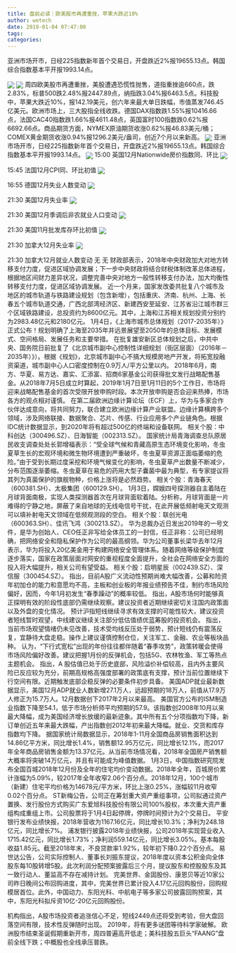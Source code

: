 ```yaml
---
title: 盘前必读｜欧美股市再遭重挫，苹果大跌近10%
author: wetech
date: 2019-01-04 07:47:00
tags: 
categories: 
---
```

亚洲市场开市，日经225指数新年首个交易日，开盘跌近2%报19655.13点。韩国综合指数基本平开报1993.14点。
<!-- more -->
<img align="center" border="0" src="https://imgcdn.yicai.com/uppics/images/2018/11/5795dce2c13c12cd19ef68151420a6d2.jpg" />
<img align="center" border="0" src="https://imgcdn.yicai.com/uppics/images/2019/01/5c06afa741ad1cb031c4040745c1c88f.jpg" />
周四欧美股市再遭重挫，美股遭遇恐慌性抛售，道指重挫逾660点，跌2.83%，标普500跌2.48%报2447.89点，纳指跌3.04%报6463.5点。科技股中，苹果大跌近10%，报142.19美元，创六年来最大单日跌幅，市值蒸发746.45亿美元。欧洲市场上，三大股指全线收跌。德国DAX指数跌1.55%报10416.66点，法国CAC40指数跌1.66%报4611.48点，英国富时100指数跌0.62%报6692.66点。商品期货方面，NYMEX原油期货收涨0.62%报46.83美元/桶；COMEX黄金期货收涨0.94%报1296.2美元/盎司，创近7个月以来新高。
<img align="center" border="0" src="https://imgcdn.yicai.com/uppics/images/2018/11/1115fd943822077aad8679290e0a4854.jpg" />
亚洲市场开市，日经225指数新年首个交易日，开盘跌近2%报19655.13点。韩国综合指数基本平开报1993.14点。
<img align="center" border="0" src="https://imgcdn.yicai.com/uppics/images/2019/01/366dde5b22b44fce081014c97afc7be8.jpg" />
15:00 英国12月Nationwide房价指数同、环比
<img align="center" border="0" src="https://imgcdn.yicai.com/uppics/images/2019/01/fb1a48916c480244e59ce690265afc18.jpg" />
15:45 法国12月CPI同、环比初值
<img align="center" border="0" src="https://imgcdn.yicai.com/uppics/images/2019/01/b66b8ab09db594be895f69e97d3da55a.jpg" />
16:55 德国12月失业人数变动
<img align="center" border="0" src="https://imgcdn.yicai.com/uppics/images/2018/11/9d8e2d90a2b37391ca779f15a10018b0.jpg" />
21:30 美国12月失业率
<img align="center" border="0" src="https://imgcdn.yicai.com/uppics/images/2018/11/3fe87f78bb215979ccf7a8b1a382813c.jpg" />
21:30 美国12月季调后非农就业人口变动
<img align="center" border="0" src="https://imgcdn.yicai.com/uppics/images/2018/11/10271f820278a7057d79730f65d39711.jpg" />
21:30 美国11月批发库存环比初值
<img align="center" border="0" src="https://imgcdn.yicai.com/uppics/images/2019/01/d64b1a699d4998ce99059a1293469764.jpg" />
21:30 加拿大12月失业率
<img align="center" border="0" src="https://imgcdn.yicai.com/uppics/images/2018/11/781b132626e7c57022d1491e8f3a175c.jpg" />
21:30 加拿大12月就业人数变动
无
无
财政部表示，2018年中央财政加大对地方转移支付力度，促进区域协调发展；下一步中央财政将结合财税体制改革总体进程，根据地区间财力差异状况，调整完善中央对地方一般性转移支付办法，加大均衡性转移支付力度，促进区域协调发展。
近一个月来，国家发改委共批复八个城市及地区的城市轨道与铁路建设规划（包含新增），包括重庆、济南、杭州、上海、长春五个城市轨道交通，广西北部湾经济区、新建西安至延安、江苏省沿江城市群三个区域铁路建设，总投资约为8600亿元。其中，上海和江苏相关规划投资分别约为2983.48亿元和2180亿元。
1月4日，《上海市城市总体规划（2017-2035年）》正式公布！规划明确了上海至2035年并远景展望至2050年的总体目标、发展模式、空间格局、发展任务和主要举措。
在批复雄安新区总体规划之后，中共中央、国务院日前批复了《北京城市副中心控制性详细规划（街区层面）（2016年－2035年）》）。根据《规划》，北京城市副中心不搞大规模房地产开发，将拓宽投融资渠道，城市副中心人口密度控制在0.9万人/平方公里以内。
2018年6月，南方、华夏、易方达、嘉实、汇添富、招商6家基金公司获得批文发行战略配售基金。从2018年7月5日成立时算起，2019年1月7日至1月11日的5个工作日，市场将迎来战略配售基金的首次受限开放申购时段。本次开放申购是否会迎来热捧，市场各方的观点相对谨慎。
在第二届欧洲边缘计算论坛（ECF）上，华为与多家合作伙伴达成意向，将共同努力，联合建立欧洲边缘计算产业联盟。边缘计算横跨多个领域，涉及网络联接、数据聚合、芯片、传感、行业应用多个产业链角色。根据IDC统计数据显示，到2020年将有超过500亿的终端和设备联网。
相关个股：中科创达（300496.SZ）、日海智能（002313.SZ）。
国家统计局青海调查总队原居民收支调查处处长郭增福表示：“受全球气候和青藏高原生态环境变化影响，冬虫夏草生长的宏观环境和微生物环境遭到严重破坏，冬虫夏草资源正面临萎缩的危险。”由于受到长期过度采挖和环境气候变化的影响，冬虫夏草产出数量不断减少，分布范围逐渐萎缩。冬虫夏草在易危的药用大型子囊菌中最为典型，有专家提议将其列为真菌保护的旗舰物种，价格上涨将是必然趋势。
相关个股：青海春天（600381.SH）、太极集团（600129.SH）。
1月3日，嫦娥四号探测器自主着陆在月球背面南极，实现人类探测器首次在月球背面软着陆。分析称，月球背面是一片难得的宁静之地，屏蔽了来自地球的无线电信号干扰，在此开展低频射电天文观测可以填补射电天文领域在低频观测段的空白。
相关个股：联创光电（600363.SH）、佳讯飞鸿（300213.SZ）。
华为总裁办近日发出2019年的一号文件，是华为创始人、CEO任正非写给全体员工的一封信，任正非称：公司已经明确，把网络安全和隐私保护作为公司的最高纲领。华为公司董事长梁华去年12月表示，华为将投入20亿美金用于构建网络安全管理体系。随着网络等级保护制度逐步落实，国家在政策层面对网安的重视程度全面提升，全社会在网络安全方面的投入将大幅提升，相关公司有望受益。
相关个股：启明星辰（002439.SZ）、深信服（300454.SZ）。
指出，目前A股广义流动性预期尚难大幅改善，公募和险资年初加仓的能力和意愿均不高，主板和创业板的年报业绩预告不佳，制约市场风险偏好，因而，今年1月初发生“春季躁动”的概率较低。
指出，A股市场何时能够真正探明有效的阶段性底部仍需继续观察。建议投资者近期继续密切关注国内政策面以及外盘的变化情况。 预计沪指短线继续寻求有效支撑的可能性较大，建议投资者短线暂时观望，中线建议继续关注部分低估值绩优蓝筹股的投资机会。
指出，当前市场观望情绪仍未见改善，技术受均线反压处于弱势，预计短线仍有震荡反复，宜静待大盘走稳。操作上建议谨慎控制仓位，关注军工、金融、农业等板块品种。
认为，“下行式宽松”出现的年份往往都伴随着“春季攻势”，政策转暖会使得市场风险偏好改善。建议把握1月份的反弹机会，包括5G、农林牧渔、军工等热点主题机会。
指出，A 股估值已处于历史底部，风险溢价补偿较高，且内外主要风险已反应较为充分，前期高规格高强度部署的政策底有支撑，预计当前位置继续下行空间有限。近期触发底部企稳反弹的必要条件初步具备。
美国ADP就业最新数据显示，美国12月ADP就业人数新增27.1万人，远超预期的18万人，前值从17.9万人修正为15.7万人。12月数据创下2017年2月以来最高。
美国官方公布的ISM制造业指数下降至54.1，低于市场分析师平均预期的57.9。该指数创2008年10月以来最大降幅，成为美国经济增长放缓的最新迹象。其中所有五个分项指数均下降，新订单创近五年来最大跌幅，产出指数创2012年初来最大降幅。就业、交货和库存指数均下降。
据国家统计局数据显示，2018年1-11月全国商品房销售面积达到14.86亿平方米，同比增长1.4%，销售额12.95万亿元，同比增长12.1%，而2017年全年商品房销售金额为13.37亿元。从当前市场情况看，2018年全国房产销售额大概率将突破14万亿元，并且有可能成为峰值数据。
1月3日，中国指数研究院发布全国百城2018年12月份及全年的住宅均价变动数据。2018年全年，百城房价累计涨幅为5.09%，较2017年全年收窄2.06个百分点。2018年12月，100个城市（新建）住宅平均价格为14678元/平方米，环比上涨0.25%，涨幅较11月收窄0.02个百分点。
ST新梅公告，公司正在筹划重大资产重组事项，公司拟通过资产置换、发行股份方式购买广东爱旭科技股份有限公司100%股权，本次重大资产重组构成重组上市。公司股票将于1月4日起停牌，停牌时间预计为2个交易日。
平安银行发布业绩快报，2018年营收为1167.16亿元，同比增长10.3%；净利为248.18亿元，同比增长7%。
浦发银行披露2018年业绩快报，公司2018年实现营业收入1715.42亿元，同比增长1.73%；净利润559.14亿元，同比增长3.05%。基本每股收益1.85元。截至2018年末，不良贷款率1.92%，较年初下降0.22个百分点。
易世达公告，公司实际控制人、董事长刘振东提议，2018年度以资本公积金向全体股东每10股转增5股。此次利润分配预案披露后三个月，提议股东和控股股东及其一致行动人、董监高不存在减持计划。
完美世界、金固股份、康恩贝等近10家公司昨日晚间公布回购进度，其中，完美世界已累计投入4.17亿元回购股份，回购规模居首位。此外，中国动力、东阳光科、中航电子等多家公司披露回购预案，其中，东阳光科拟斥资10亿-20亿元回购股份。
 
 
机构指出，A股市场投资者追涨信心不足，短线2449点还将受到考验，但大盘回落空间有限，技术性反弹随时出现。
2019年，将有更多谜团等待科学家破解。
欧洲股市结束圣诞假期重新开市，周四普遍高开低走；美科技股五巨头“FAANG”盘前全线下跌；中概股也全线承压普跌。
